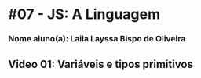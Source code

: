 
# #07 - JS: A Linguagem

### Nome aluno(a): Laila Layssa Bispo de Oliveira

## Video 01: Variáveis e tipos primitivos
[comment]: <> (Aprendi que no javaScript o nome da variável é identificador e quais regras podem ser usadas e quais não podem,como por exemplo:não podem começar com números,pode usar acentos e símbolos,entre outros.)